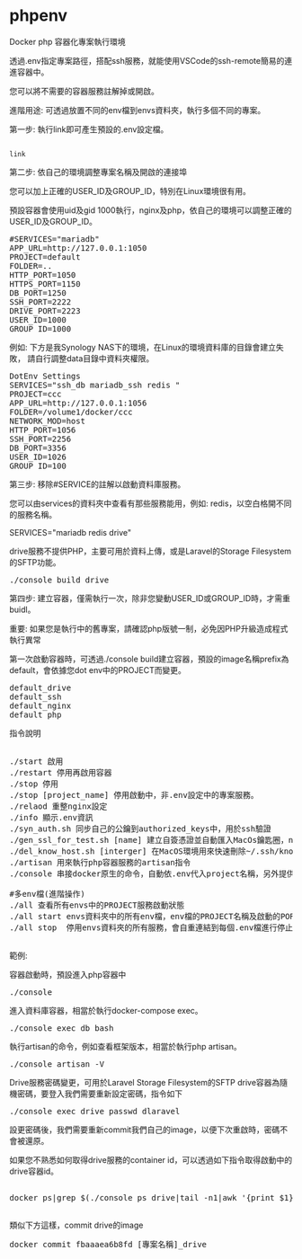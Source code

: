 # phpenv
Docker php 容器化專案執行環境

透過.env指定專案路徑，搭配ssh服務，就能使用VSCode的ssh-remote簡易的連進容器中。

您可以將不需要的容器服務註解掉或開啟。


進階用途:
可透過放置不同的env檔到envs資料夾，執行多個不同的專案。

第一步: 執行link即可產生預設的.env設定檔。

<code>
link
</code>

第二步: 依自己的環境調整專案名稱及開啟的連接埠

您可以加上正確的USER_ID及GROUP_ID，特別在Linux環境很有用。

預設容器會使用uid及gid 1000執行，nginx及php，依自己的環境可以調整正確的USER_ID及GROUP_ID。

<pre>
#SERVICES="mariadb"
APP_URL=http://127.0.0.1:1050
PROJECT=default
FOLDER=..
HTTP_PORT=1050
HTTPS_PORT=1150
DB_PORT=1250
SSH_PORT=2222
DRIVE_PORT=2223
USER_ID=1000
GROUP_ID=1000
</pre>

例如:
下方是我Synology NAS下的環境，在Linux的環境資料庫的目錄會建立失敗，
請自行調整data目錄中資料夾權限。
<pre>
DotEnv Settings
SERVICES="ssh_db mariadb_ssh redis "
PROJECT=ccc
APP_URL=http://127.0.0.1:1056
FOLDER=/volume1/docker/ccc
NETWORK_MOD=host
HTTP_PORT=1056
SSH_PORT=2256
DB_PORT=3356
USER_ID=1026
GROUP_ID=100
</pre>


第三步: 移除#SERVICE的註解以啟動資料庫服務。

您可以由services的資料夾中查看有那些服務能用，例如: redis，以空白格開不同的服務名稱。

SERVICES="mariadb redis drive"

drive服務不提供PHP，主要可用於資料上傳，或是Laravel的Storage Filesystem的SFTP功能。
<pre>
./console build drive
</pre>

第四步: 建立容器，僅需執行一次，除非您變動USER_ID或GROUP_ID時，才需重buidl。

重要: 如果您是執行中的舊專案，請確認php版號一制，必免因PHP升級造成程式執行異常

第一次啟動容器時，可透過./console build建立容器，預設的image名稱prefix為default，會依據您dot env中的PROJECT而變更。
<pre>
default_drive
default_ssh
default_nginx
default_php
</pre>


指令說明
<pre>

./start 啟用
./restart 停用再啟用容器
./stop 停用
./stop [project_name] 停用啟動中，非.env設定中的專案服務。
./relaod 重整nginx設定
./info 顯示.env資訊
./syn_auth.sh 同步自己的公鑰到authorized_keys中，用於ssh驗證
./gen_ssl_for_test.sh [name] 建立自簽憑證並自動匯入MacOs鑰匙圈，name後方會自動追加.test
./del_know_host.sh [interger] 在MacOS環境用來快速刪除~/.ssh/known_hosts特定行號
./artisan 用來執行php容器服務的artisan指令
./console 串接docker原生的命令，自動依.env代入project名稱，另外提供本專案的一些子命令。

#多env檔(進階操作)
./all 查看所有envs中的PROJECT服務啟動狀態
./all start envs資料夾中的所有env檔，env檔的PROJECT名稱及啟動的PORT不可重覆，會自重連結到每個.env檔進行啟動。
./all stop  停用envs資料夾的所有服務，會自重連結到每個.env檔進行停止

</pre>

範例:

容器啟動時，預設進入php容器中

<pre>
./console
</pre>

進入資料庫容器，相當於執行docker-compose exec。
<pre>
./console exec db bash
</pre>

執行artisan的命令，例如查看框架版本，相當於執行php artisan。

<pre>
./console artisan -V
</pre>


Drive服務密碼變更，可用於Laravel Storage Filesystem的SFTP
drive容器為隨機密碼，要登入我們需要重新設定密碼，指令如下

<pre>
./console exec drive passwd dlaravel
</pre>

設更密碼後，我們需要重新commit我們自己的image，以便下次重啟時，密碼不會被還原。



如果您不熟悉如何取得drive服務的container id，可以透過如下指令取得啟動中的drive容器id。

<pre>

docker ps|grep $(./console ps drive|tail -n1|awk '{print $1}')

</pre>

類似下方這樣，commit drive的image
<pre>
docker commit fbaaaea6b8fd [專案名稱]_drive
</pre>

